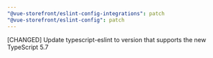 ```yaml
---
"@vue-storefront/eslint-config-integrations": patch
"@vue-storefront/eslint-config": patch
---
```


[CHANGED] Update typescript-eslint to version that supports the new TypeScript 5.7

